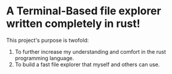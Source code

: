 # A Terminal-Based file explorer written completely in rust! 

This project's purpose is twofold: 
  1. To further increase my understanding and comfort in the rust programming
     language.
  2. To build a fast file explorer that myself and others can use.
